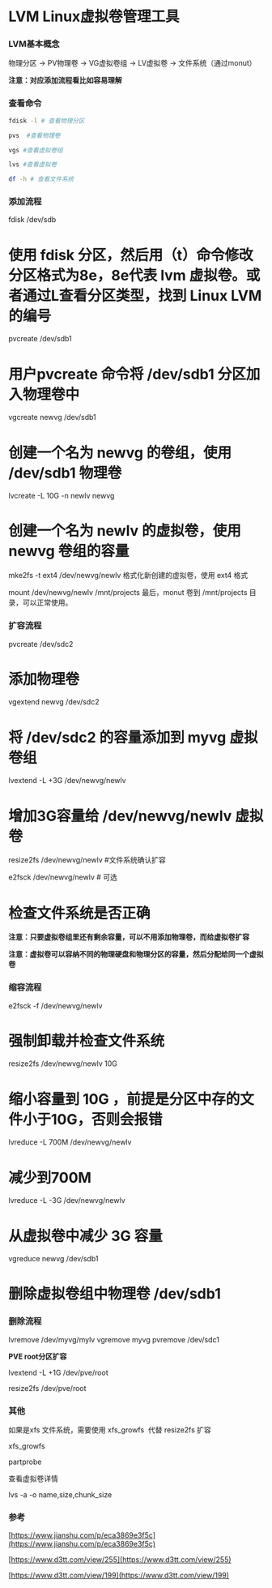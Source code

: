 # LVM Linux虚拟卷管理工具

### **LVM基本概念**

物理分区 -> PV物理卷 -> VG虚拟卷组 -> LV虚拟卷 -> 文件系统（通过monut）

**注意：对应添加流程看比如容易理解**

### **查看命令**

```bash
fdisk -l # 查看物理分区

pvs  #查看物理卷

vgs #查看虚拟卷组

lvs #查看虚拟卷

df -h # 查看文件系统
```

### **添加流程**

fdisk /dev/sdb
# 使用 fdisk 分区，然后用（t）命令修改分区格式为8e，8e代表 lvm 虚拟卷。或者通过L查看分区类型，找到 Linux LVM的编号

pvcreate  /dev/sdb1
# 用户pvcreate 命令将 /dev/sdb1 分区加入物理卷中

vgcreate newvg /dev/sdb1
# 创建一个名为 newvg 的卷组，使用 /dev/sdb1 物理卷

lvcreate -L 10G -n newlv  newvg
# 创建一个名为 newlv 的虚拟卷，使用 newvg 卷组的容量

mke2fs -t ext4 /dev/newvg/newlv
格式化新创建的虚拟卷，使用 ext4 格式

mount /dev/newvg/newlv /mnt/projects
最后，monut 卷到 /mnt/projects 目录，可以正常使用。

### **扩容流程**

pvcreate /dev/sdc2
# 添加物理卷

vgextend newvg /dev/sdc2
# 将 /dev/sdc2 的容量添加到 myvg 虚拟卷组

lvextend -L +3G /dev/newvg/newlv
# 增加3G容量给 /dev/newvg/newlv 虚拟卷

resize2fs /dev/newvg/newlv
#文件系统确认扩容

e2fsck /dev/newvg/newlv   # 可选
#  检查文件系统是否正确

**注意：只要虚拟卷组里还有剩余容量，可以不用添加物理卷，而给虚拟卷扩容**

**注意：虚拟卷可以容纳不同的物理硬盘和物理分区的容量，然后分配给同一个虚拟卷**

### **缩容流程**

e2fsck -f /dev/newvg/newlv
# 强制卸载并检查文件系统

resize2fs /dev/newvg/newlv 10G
# 缩小容量到 10G ，前提是分区中存的文件小于10G，否则会报错

lvreduce -L 700M /dev/newvg/newlv
# 减少到700M

lvreduce -L -3G /dev/newvg/newlv
# 从虚拟卷中减少 3G 容量

vgreduce newvg  /dev/sdb1
# 删除虚拟卷组中物理卷 /dev/sdb1

### **删除流程**

lvremove /dev/myvg/mylv
vgremove myvg
pvremove /dev/sdc1

**PVE root分区扩容**

lvextend -L +1G /dev/pve/root

resize2fs  /dev/pve/root

### **其他**

如果是xfs 文件系统，需要使用 xfs_growfs  代替  resize2fs 扩容

xfs_growfs

partprobe

查看虚拟卷详情

lvs -a -o name,size,chunk_size

### **参考**

[https://www.jianshu.com/p/eca3869e3f5c](https://www.jianshu.com/p/eca3869e3f5c)

[https://www.d3tt.com/view/255](https://www.d3tt.com/view/255)

[https://www.d3tt.com/view/199](https://www.d3tt.com/view/199)